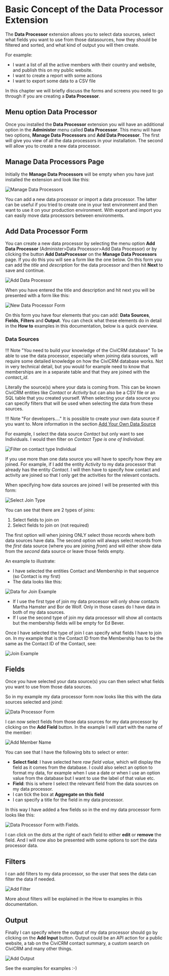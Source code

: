 # Basic Concept of the Data Processor Extension

The **Data Processor** extension allows you to select data sources, select what fields you want to use from those datasources, how they should be filtered and sorted, and what kind of output you will then create.

For example:
* I want a list of all the active members with their country and website, and publish this on my public website.
* I want to create a report with some actions
* I want to export some data to a CSV file

In this chapter we will briefly discuss the forms and screens you need to go through if you are creating a **Data Processor**.

## Menu option Data Processor

Once you installed the **Data Processor** extension you will have an additional option in the **Administer** menu called **Data Processor**. This menu will have two options, **Manage Data Processors** and **Add Data Processor**. The first will give you view of all the data processors in your installation. The second will allow you to create a new data processor.

## Manage Data Processors Page

Initially the **Manage Data Processors** will be empty when you have just installed the extension and look like this:

![Manage Data Processors](docs/images/manage_dps.png)

You can add a new data processor or import a data processor. The latter can be useful if you tried to create one in your test environment and then want to use it on your production environment. With export and import you can easily move data processors between environments.

## Add Data Processor Form
You can create a new data processor by selecting the menu option **Add Data Processor** (Administer>Data Processor>Add Data Processor) or by clicking the button **Add DataProcessor** on the **Manage Data Processors** page. If you do this you will see a form like the one below. On  this form you can add the _title_ and _description_ for the data processor and then hit **Next** to save and continue.

![Add Data Processor](docs/images/add_dp.png)

When you have entered the title and description and hit next you will be presented with a form like this:

![New Data Processor Form](docs/images/dp_first.png)

On this form you have four elements that you can add: **Data Sources**, **Fields**, **Filters** and **Output**.
You can check what these elements do in detail in the **How to** examples in this documentation, below is a quick overview.

### Data Sources

!!! Note "You need to build your knowledge of the CiviCRM database"
    To be able to use the data processor, especially when joining data sources, will require some detailed knowledge on how the CiviCRM database works.
    Not in very technical detail, but you would for example need to know that memberships are in a separate table and that they are joined with the _contact_id_.

Literally the source(s) where your data is coming from. This can be known CiviCRM entities like _Contact_ or _Activity_ but can also be a CSV file or an SQL table that you created yourself. When selecting your data source you can specify filters that will be used when selecting the data from these sources.

!!! Note "For developers...."
    It is possible to create your own data source if you want to. More information in the section [Add Your Own Data Source](add_your_own_datasource.md)

For example, I select the data source _Contact_ but only want to see Individuals. I would then filter on _Contact Type is one of Individual_.

![Filter on contact type Individual](docs/images/dp_data_source_filter.png)

If you use more than one data source you will have to specify how they are joined. For example, if I add the entity _Activity_ to my data processor that already has the entity _Contact_. I will then have to specify how contact and activity are joined so that I only get the activities for the relevant contacts.

When specifying how data sources are joined I will be presented with this form:

![Select Join Type](docs/images/dp_join1.png)

 You can see that there are 2 types of joins:
 1. Select fields to join on
 1. Select fields to join on (not required)

The first option will when joining ONLY select those records where both data sources have data. The second option will always select records from the _first_ data source (where you are joining _from_) and will either show data from the _second_ data source or leave those fields empty.

An example to illustrate:
* I have selected the entities Contact and Membership in that sequence (so Contact is my first)
* The data looks like this:

![Data for Join Example](docs/images/join_example.png)

* If I use the first type of join my data processor will only show contacts Martha Hamster and Bor de Wolf. Only in those cases do I have data in both of my data sources.
* If I use the second type of join my data processor will show all contacts but the membership fields will be empty for Ed Bever.

Once I have selected the type of join I can specify what fields I have to join on. In my example that is the Contact ID from the Membership has to be the same as the Contact ID of the Contact, see:

![Join Example](docs/images/dp_join2.png)

## Fields
Once you have selected your data source(s) you can then select what fields you want to use from those data sources.

So in my example my data processor form now looks like this with the data sources selected and joind:

![Data Processor Form](docs/images/dp_fields1.png)

I can now select fields from those data sources for my data processor by clicking on the **Add Field** button. In the example I will start with the name of the member:

![Add Member Name](docs/images.dp_fields2.png)

You can see that I have the following bits to select or enter:

* **Select field**: I have selected here _raw field value_, which will display the field as it comes from the database. I could also select an option to format my data, for example when I use a date or when I use an option value from the database but I want to use the label of that value etc.
* **Field**: this is where I select the relevant field from the data sources on my data processor.
* I can tick the box at **Aggregate on this field**
* I can specify a title for the field in my data processor.

In this way I have added a few fields so in the end my data processor form looks like this:

![Data Processor Form with Fields](docs/images/dp_field3.png).

I can click on the dots at the right of each field to either **edit** or **remove** the field.
And I will now also be presented with some options to sort the data processor data.

## Filters

I can add filters to my data processor, so the user that sees the data can filter the data if needed.

![Add Filter](docs/images/dp_filter1.png)

More about filters will be explained in the How to examples in this documentation.

## Output

Finally I can specify where the output of my data processor should go by clicking on the **Add Input** button. Output could be an API action for a public website, a tab on the CiviCRM contact summary, a custom search on CiviCRM and many other things.

![Add Output](docs/images/dp_output1.png)

See the examples for examples :-)
